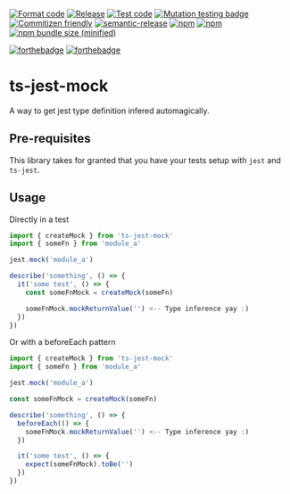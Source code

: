 [![Format code](https://github.com/lbenie/ts-jest-mock/actions/workflows/format.yml/badge.svg)](https://github.com/lbenie/ts-jest-mock/actions/workflows/format.yml)
[![Release](https://github.com/lbenie/ts-jest-mock/actions/workflows/release.yml/badge.svg)](https://github.com/lbenie/ts-jest-mock/actions/workflows/release.yml)
[![Test code](https://github.com/lbenie/ts-jest-mock/actions/workflows/test.yml/badge.svg)](https://github.com/lbenie/ts-jest-mock/actions/workflows/test.yml)
[![Mutation testing badge](https://img.shields.io/endpoint?style=flat&url=https%3A%2F%2Fbadge-api.stryker-mutator.io%2Fgithub.com%2Flbenie%2Fts-jest-mock%2Fmain)](https://dashboard.stryker-mutator.io/reports/github.com/lbenie/ts-jest-mock/main)
[![Commitizen friendly](https://img.shields.io/badge/commitizen-friendly-brightgreen.svg)](http://commitizen.github.io/cz-cli/)
[![semantic-release](https://img.shields.io/badge/%20%20%F0%9F%93%A6%F0%9F%9A%80-semantic--release-e10079.svg)](https://github.com/semantic-release/semantic-release)
[![npm](https://img.shields.io/npm/l/ts-jest-mock.svg)](https://github.com/lbenie/ts-jest-mock/blob/master/LICENSE)
[![npm](https://img.shields.io/npm/dt/ts-jest-mock.svg)](https://www.npmjs.com/package/ts-jest-mock)
[![npm bundle size (minified)](https://img.shields.io/bundlephobia/min/ts-jest-mock.svg)](https://www.npmjs.com/package/ts-jest-mock)

[![forthebadge](https://forthebadge.com/images/badges/built-with-love.svg)](https://forthebadge.com)
[![forthebadge](https://forthebadge.com/images/badges/made-with-typescript.svg)](https://forthebadge.com)

# ts-jest-mock

A way to get jest type definition infered automagically.

## Pre-requisites

This library takes for granted that you have your tests setup with `jest` and `ts-jest`.

## Usage

Directly in a test

```ts
import { createMock } from 'ts-jest-mock'
import { someFn } from 'module_a'

jest.mock('module_a')

describe('something', () => {
  it('some test', () => {
    const someFnMock = createMock(someFn)

    someFnMock.mockReturnValue('') <-- Type inference yay :)
  })
})
```

Or with a beforeEach pattern

```ts
import { createMock } from 'ts-jest-mock'
import { someFn } from 'module_a'

jest.mock('module_a')

const someFnMock = createMock(someFn)

describe('something', () => {
  beforeEach(() => {
    someFnMock.mockReturnValue('') <-- Type inference yay :)
  })

  it('some test', () => {
    expect(someFnMock).toBe('')
  })
})
```
